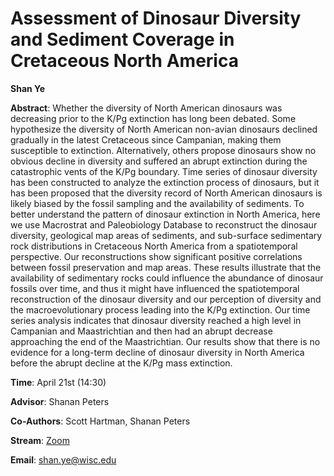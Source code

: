 # Assessment of Dinosaur Diversity and Sediment Coverage in Cretaceous North America

**Shan Ye**

**Abstract**: Whether the diversity of North American dinosaurs was decreasing prior to the K/Pg extinction has long been debated. Some hypothesize the diversity of North American non-avian dinosaurs declined gradually in the latest Cretaceous since Campanian, making them susceptible to extinction. Alternatively, others propose dinosaurs show no obvious decline in diversity and suffered an abrupt extinction during the catastrophic vents of the K/Pg boundary. Time series of dinosaur diversity has been constructed to analyze the extinction process of dinosaurs, but it has been proposed that the diversity record of North American dinosaurs is likely biased by the fossil sampling and the availability of sediments. To better understand the pattern of dinosaur extinction in North America, here we use Macrostrat and Paleobiology Database to reconstruct the dinosaur diversity, geological map areas of sediments, and sub-surface sedimentary rock distributions in Cretaceous North America from a spatiotemporal perspective. Our reconstructions show significant positive correlations between fossil preservation and map areas. These results illustrate that the availability of sedimentary rocks could influence the abundance of dinosaur fossils over time, and thus it might have influenced the spatiotemporal reconstruction of the dinosaur diversity and our perception of diversity and the macroevolutionary process leading into the K/Pg extinction. Our time series analysis indicates that dinosaur diversity reached a high level in Campanian and Maastrichtian and then had an abrupt decrease approaching the end of the Maastrichtian. Our results show that there is no evidence for a long-term decline of dinosaur diversity in North America before the abrupt decline at the K/Pg mass extinction.


**Time**: April 21st (14:30)

**Advisor**: Shanan Peters

**Co-Authors**: Scott Hartman, Shanan Peters

**Stream**: [Zoom](https://uwmadison.zoom.us/meeting#/test11111)

**Email**: [shan.ye@wisc.edu](mailto:shan.ye@wisc.edu)
